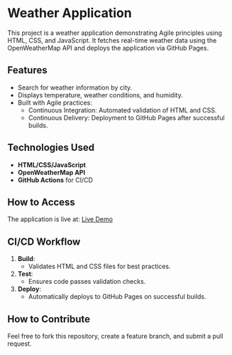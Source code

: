 # Weather Application

This project is a weather application demonstrating Agile principles using HTML, CSS, and JavaScript. It fetches real-time weather data using the OpenWeatherMap API and deploys the application via GitHub Pages.

## Features
- Search for weather information by city.
- Displays temperature, weather conditions, and humidity.
- Built with Agile practices:
  - Continuous Integration: Automated validation of HTML and CSS.
  - Continuous Delivery: Deployment to GitHub Pages after successful builds.

## Technologies Used
- **HTML/CSS/JavaScript**
- **OpenWeatherMap API**
- **GitHub Actions** for CI/CD

## How to Access
The application is live at: [Live Demo](https://keshav-sharma2792.github.io/agile_web_app/)

## CI/CD Workflow
1. **Build**:
   - Validates HTML and CSS files for best practices.
2. **Test**:
   - Ensures code passes validation checks.
3. **Deploy**:
   - Automatically deploys to GitHub Pages on successful builds.

## How to Contribute
Feel free to fork this repository, create a feature branch, and submit a pull request.
